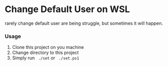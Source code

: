 # Change Default User on WSL
rarely change default user are being struggle, but sometimes it will happen.

### Usage
1. Clone this project on you machine
2. Change directory to this project
3. Simply run ` ./set` or  ` ./set.ps1`

